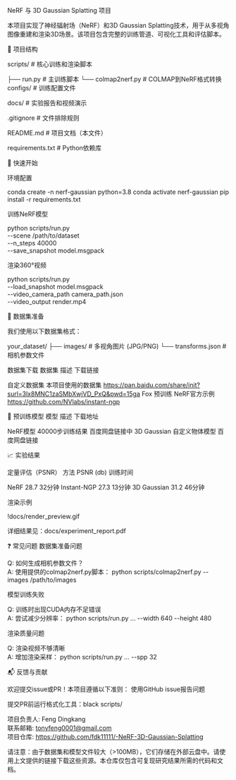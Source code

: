 NeRF 与 3D Gaussian Splatting 项目

本项目实现了神经辐射场（NeRF）和3D Gaussian Splatting技术，用于从多视角图像重建和渲染3D场景。该项目包含完整的训练管道、可视化工具和评估脚本。

📂 项目结构

scripts/                  # 核心训练和渲染脚本

  ├── run.py                 # 主训练脚本
  └── colmap2nerf.py         # COLMAP到NeRF格式转换
configs/                  # 训练配置文件

docs/                     # 实验报告和视频演示

.gitignore                # 文件排除规则

README.md                 # 项目文档（本文件）

requirements.txt          # Python依赖库

🚀 快速开始

环境配置

conda create -n nerf-gaussian python=3.8
conda activate nerf-gaussian
pip install -r requirements.txt

训练NeRF模型

python scripts/run.py \
  --scene /path/to/dataset \
  --n_steps 40000 \
  --save_snapshot model.msgpack

渲染360°视频

python scripts/run.py \
  --load_snapshot model.msgpack \
  --video_camera_path camera_path.json \
  --video_output render.mp4

🔧 数据集准备

我们使用以下数据集格式：

your_dataset/
├── images/     # 多视角图片 (JPG/PNG)
└── transforms.json  # 相机参数文件

数据集下载
数据集 描述 下载链接

自定义数据集 本项目使用的数据集 https://pan.baidu.com/share/init?surl=3lx8MNC1zaSMbXwjVD_PxQ&pwd=15ga 
Fox 预训练 NeRF官方示例 https://github.com/NVlabs/instant-ngp

💾 预训练模型
模型 描述 下载地址

NeRF模型 40000步训练结果 百度网盘链接中
3D Gaussian 自定义物体模型 百度网盘链接

📈 实验结果

定量评估（PSNR）
方法 PSNR (db) 训练时间

NeRF 28.7 32分钟
Instant-NGP 27.3 13分钟
3D Gaussian 31.2 46分钟

渲染示例

!docs/render_preview.gif

详细结果见：docs/experiment_report.pdf

❓ 常见问题
数据集准备问题

Q: 如何生成相机参数文件？  
A: 使用提供的colmap2nerf.py脚本：
python scripts/colmap2nerf.py --images /path/to/images

模型训练失败

Q: 训练时出现CUDA内存不足错误  
A: 尝试减少分辨率：
python scripts/run.py ... --width 640 --height 480

渲染质量问题

Q: 渲染视频不够清晰  
A: 增加渲染采样：
python scripts/run.py ... --spp 32

📬 反馈与贡献

欢迎提交issue或PR！本项目遵循以下准则：
使用GitHub issue报告问题

提交PR前运行格式化工具：black scripts/

项目负责人: Feng Dingkang  
联系邮箱: tonyfeng0001@gmail.com  
项目仓库: https://github.com/fdk11111/-NeRF-3D-Gaussian-Splatting  

请注意：由于数据集和模型文件较大（>100MB），它们存储在外部云盘中。请使用上文提供的链接下载这些资源。本仓库仅包含可复现研究结果所需的代码和文档。
